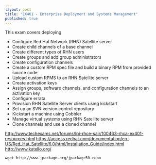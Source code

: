 ```yaml
---
layout: post
title: "EX401 - Enterprise Deployment and Systems Management"
published: true
---
```


This exam covers deploying 

* Configure Red Hat Network (RHN) Satellite server
* Create child channels of a base channel
* Create different types of RHN users
* Create groups and add group administrators
* Create configuration channels
* Create a custom RPM spec file and build a binary RPM from provided source code
* Upload custom RPMS to an RHN Satellite server
* Create activation keys
* Assign groups, software channels, and configuration channels to an activation key
* Configure errata
* Provision RHN Satellite Server clients using kickstart
* Set up an SVN version control repository
* Kickstart a machine using Cobbler
* Manage virtual systems using RHN Satellite server
* Clone channels and use a cloned channel


http://www.techexams.net/forums/lpi-rhce-sair/100463-rhca-ex401-resources.html
https://access.redhat.com/documentation/en-US/Red_Hat_Satellite/6.0/html/Installation_Guide/index.html
http://www.katello.org/

    wget http://www.jpackage.org/jpackage50.repo